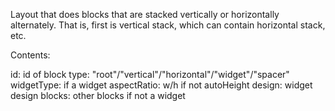 Layout that does blocks that are stacked vertically or horizontally alternately. That is, first is vertical stack, which can contain horizontal stack, etc.

Contents:

id: id of block
type: "root"/"vertical"/"horizontal"/"widget"/"spacer"
widgetType: if a widget
aspectRatio: w/h if not autoHeight
design: widget design
blocks: other blocks if not a widget